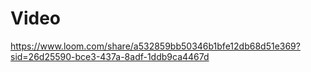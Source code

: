   # Video

  https://www.loom.com/share/a532859bb50346b1bfe12db68d51e369?sid=26d25590-bce3-437a-8adf-1ddb9ca4467d
